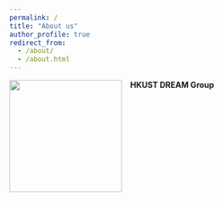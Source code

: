 ```yaml
---
permalink: /
title: "About us"
author_profile: true
redirect_from: 
  - /about/
  - /about.html
---
```

<img style="float: left; padding-right: 15px;" src="/images/group1.jpg" width="200"> 

**HKUST DREAM Group**
<br/>
